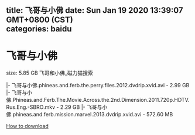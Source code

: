 
title: 飞哥与小佛
date: Sun Jan 19 2020 13:39:07 GMT+0800 (CST)    
categories: baidu
---

# 飞哥与小佛
size: 5.85 GB
 飞哥和小佛_磁力猫搜索
 
|- 飞哥与小佛.phineas.and.ferb.the.perry.files.2012.dvdrip.xvid.avi - 2.99 GB
|- 飞哥与小佛.Phineas.and.Ferb.The.Movie.Across.the.2nd.Dimension.2011.720p.HDTV.Rus.Eng.-SBRO.mkv - 2.29 GB
|- 飞哥与小佛.phineas.and.ferb.mission.marvel.2013.dvdrip.xvid.avi - 572.60 MB

[How to download](https://bpcam.bemobtrk.com/go/2ceec3aa-1ca2-46d6-b9ff-aaa5c184517c?jno=2611)